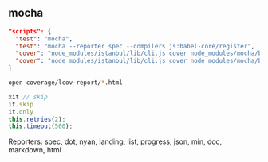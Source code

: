 mocha
-

````json
"scripts": {
  "test": "mocha",
  "test": "mocha --reporter spec --compilers js:babel-core/register",
  "cover": "node_modules/istanbul/lib/cli.js cover node_modules/mocha/bin/_mocha -- -R spec test/*",
  "cover": "node_modules/istanbul/lib/cli.js cover node_modules/mocha/bin/_mocha -- --compilers js:babel-core/register -R spec test/*",
}
````

````sh
open coverage/lcov-report/*.html
````

````js
xit // skip
it.skip
it.only
this.retries(2);
this.timeout(500);
````

Reporters: spec, dot, nyan, landing, list, progress, json, min, doc, markdown, html
